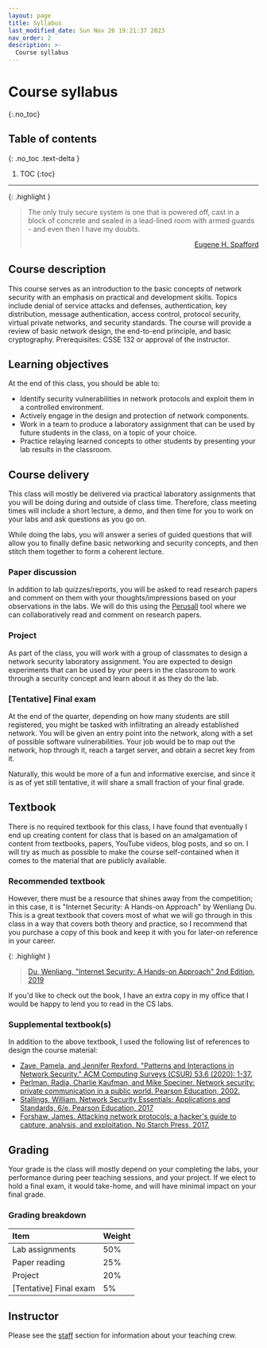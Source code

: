 ```yaml
---
layout: page
title: Syllabus
last_modified_date: Sun Nov 26 19:21:37 2023
nav_order: 2
description: >-
  Course syllabus
---
```


# Course syllabus
{:.no_toc}

## Table of contents
{: .no_toc .text-delta }

1. TOC
{:toc}

---

{: .highlight }
> The only truly secure system is one that is powered off, cast in a block of
> concrete and sealed in a lead-lined room with armed guards - and even then I
> have my doubts.
> <div style="text-align:right;"> <a href="https://spaf.cerias.purdue.edu/"> Eugene H. Spafford </a> </div>

## Course description

This course serves as an introduction to the basic concepts of network security
with an emphasis on practical and development skills. Topics include denial of
service attacks and defenses, authentication, key distribution, message
authentication, access control, protocol security, virtual private networks, and
security standards. The course will provide a review of basic network design,
the end-to-end principle, and basic cryptography. Prerequisites: CSSE 132 or
approval of the instructor.

## Learning objectives

At the end of this class, you should be able to:

- Identify security vulnerabilities in network protocols and exploit them in a
  controlled environment.
- Actively engage in the design and protection of network components.
- Work in a team to produce a laboratory assignment that can be used by future
  students in the class, on a topic of your choice.
- Practice relaying learned concepts to other students by presenting your lab
  results in the classroom.

## Course delivery

This class will mostly be delivered via practical laboratory assignments that
you will be doing during and outside of class time. Therefore, class meeting
times will include a short lecture, a demo, and then time for you to work on
your labs and ask questions as you go on.

While doing the labs, you will answer a series of guided questions that will
allow you to finally define basic networking and security concepts, and then
stitch them together to form a coherent lecture.

### Paper discussion

In addition to lab quizzes/reports, you will be asked to read research papers
and comment on them with your thoughts/impressions based on your observations
in the labs. We will do this using the [Perusall](https://www.perusall.com/)
tool where we can collaboratively read and comment on research papers.

<!--
### Peer teaching

In addition to lab quizzes/reports, you will be asked to work with a group of
your classmates to deliver a lecture to the other students, in which you
describe your findings as if you were the class instructor.

These peer teaching sessions will be graded by your instructor as well as your
peers in the classroom.
-->

### Project

As part of the class, you will work with a group of classmates to design a
network security laboratory assignment. You are expected to design experiments
that can be used by your peers in the classroom to work through a security
concept and learn about it as they do the lab.

### [Tentative] Final exam

At the end of the quarter, depending on how many students are still registered,
you might be tasked with infiltrating an already established network. You will
be given an entry point into the network, along with a set of possible software
vulnerabilities. Your job would be to map out the network, hop through it, reach
a target server, and obtain a secret key from it.

Naturally, this would be more of a fun and informative exercise, and since it is
as of yet still tentative, it will share a small fraction of your final grade.

## Textbook

There is no required textbook for this class, I have found that eventually I end
up creating content for class that is based on an amalgamation of content from
textbooks, papers, YouTube videos, blog posts, and so on. I will try as much as
possible to make the course self-contained when it comes to the material that
are publicly available.

### Recommended textbook

However, there must be a resource that shines away from the competition; in this
case, it is "Internet Security: A Hands-on Approach" by Wenliang Du. This is a
great textbook that covers most of what we will go through in this class in a
way that covers both theory and practice, so I recommend that you purchase a
copy of this book and keep it with you for later-on reference in your career.

{: .highlight }
> [Du, Wenliang, "Internet Security: A Hands-on Approach" 2nd Edition,
> 2019](https://www.amazon.com/gp/product/1733003916?ref=ppx_pt2_dt_b_prod_image)

If you'd like to check out the book, I have an extra copy in my office that I
would be happy to lend you to read in the CS labs.

### Supplemental textbook(s)


In addition to the above textbook, I used the following list of references to
design the course material:

- [Zave, Pamela, and Jennifer Rexford. "Patterns and Interactions in Network
  Security." ACM Computing Surveys (CSUR) 53.6 (2020):
  1-37.](https://dl.acm.org/doi/pdf/10.1145/3417988?casa_token=QX4l42HmCnQAAAAA:I6tqA4MwoDt0_dqROuUBh7z-uYNYTkkGMcdyIPNPmaVoRyAeziusxywD2lMObUNdp1WaFrfUxgw)
- [Perlman, Radia, Charlie Kaufman, and Mike Speciner. Network security: private
  communication in a public world. Pearson Education,
  2002.](https://www.pearson.com/us/higher-education/program/Kaufman-Network-Security-Private-Communication-in-a-Public-World-2nd-Edition/PGM188104.html)
- [Stallings, William. Network Security Essentials: Applications and Standards,
  6/e. Pearson Education,
  2017](https://www.pearson.com/us/higher-education/program/Stallings-Network-Security-Essentials-Applications-and-Standards-6th-Edition/PGM337626.html)
- [Forshaw, James. Attacking network protocols: a hacker's guide to capture,
  analysis, and exploitation. No Starch Press,
  2017.](https://www.google.com/books/edition/Attacking_Network_Protocols/EVv6DwAAQBAJ?hl=en&gbpv=0)

## Grading

Your grade is the class will mostly depend on your completing the labs, your
performance during peer teaching sessions, and your project. If we elect to hold
a final exam, it would take-home, and will have minimal impact on your final
grade.

### Grading breakdown

| Item                   | Weight |
| :----                  | :----- |
| Lab assignments        | 50%    |
| Paper reading          | 25%    |
| Project                | 20%    |
| [Tentative] Final exam | 5%     |

## Instructor

Please see the [staff]({{site.baseurl}}/staff) section for information about
your teaching crew.


